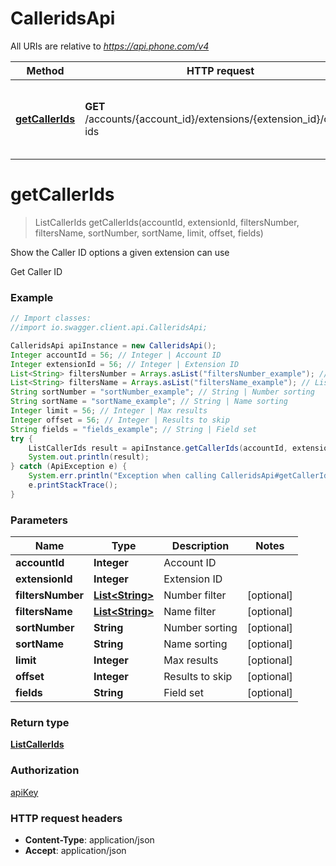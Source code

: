 # CalleridsApi

All URIs are relative to *https://api.phone.com/v4*

Method | HTTP request | Description
------------- | ------------- | -------------
[**getCallerIds**](CalleridsApi.md#getCallerIds) | **GET** /accounts/{account_id}/extensions/{extension_id}/caller-ids | Show the Caller ID options a given extension can use


<a name="getCallerIds"></a>
# **getCallerIds**
> ListCallerIds getCallerIds(accountId, extensionId, filtersNumber, filtersName, sortNumber, sortName, limit, offset, fields)

Show the Caller ID options a given extension can use

Get Caller ID

### Example
```java
// Import classes:
//import io.swagger.client.api.CalleridsApi;

CalleridsApi apiInstance = new CalleridsApi();
Integer accountId = 56; // Integer | Account ID
Integer extensionId = 56; // Integer | Extension ID
List<String> filtersNumber = Arrays.asList("filtersNumber_example"); // List<String> | Number filter
List<String> filtersName = Arrays.asList("filtersName_example"); // List<String> | Name filter
String sortNumber = "sortNumber_example"; // String | Number sorting
String sortName = "sortName_example"; // String | Name sorting
Integer limit = 56; // Integer | Max results
Integer offset = 56; // Integer | Results to skip
String fields = "fields_example"; // String | Field set
try {
    ListCallerIds result = apiInstance.getCallerIds(accountId, extensionId, filtersNumber, filtersName, sortNumber, sortName, limit, offset, fields);
    System.out.println(result);
} catch (ApiException e) {
    System.err.println("Exception when calling CalleridsApi#getCallerIds");
    e.printStackTrace();
}
```

### Parameters

Name | Type | Description  | Notes
------------- | ------------- | ------------- | -------------
 **accountId** | **Integer**| Account ID |
 **extensionId** | **Integer**| Extension ID |
 **filtersNumber** | [**List&lt;String&gt;**](String.md)| Number filter | [optional]
 **filtersName** | [**List&lt;String&gt;**](String.md)| Name filter | [optional]
 **sortNumber** | **String**| Number sorting | [optional]
 **sortName** | **String**| Name sorting | [optional]
 **limit** | **Integer**| Max results | [optional]
 **offset** | **Integer**| Results to skip | [optional]
 **fields** | **String**| Field set | [optional]

### Return type

[**ListCallerIds**](ListCallerIds.md)

### Authorization

[apiKey](../README.md#apiKey)

### HTTP request headers

 - **Content-Type**: application/json
 - **Accept**: application/json


